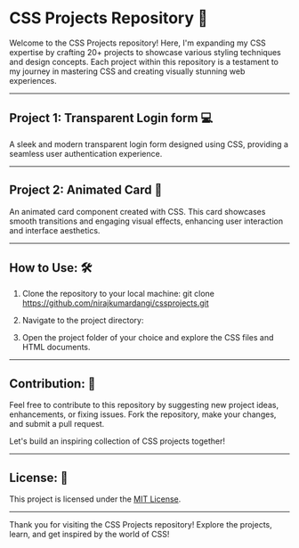 # CSS Projects Repository 🎨

Welcome to the CSS Projects repository! Here, I'm expanding my CSS expertise by crafting 20+ projects to showcase various styling techniques and design concepts. Each project within this repository is a testament to my journey in mastering CSS and creating visually stunning web experiences.

---

## Project 1: Transparent Login form 💻

A sleek and modern transparent login form designed using CSS, providing a seamless user authentication experience.

---

## Project 2: Animated Card 🌟

An animated card component created with CSS. This card showcases smooth transitions and engaging visual effects, enhancing user interaction and interface aesthetics.

---

## How to Use: 🛠️

1. Clone the repository to your local machine:
git clone https://github.com/nirajkumardangi/cssprojects.git

2. Navigate to the project directory:

3. Open the project folder of your choice and explore the CSS files and HTML documents.

---

## Contribution: 🤝

Feel free to contribute to this repository by suggesting new project ideas, enhancements, or fixing issues. Fork the repository, make your changes, and submit a pull request.

Let's build an inspiring collection of CSS projects together!

---

## License: 📝

This project is licensed under the [MIT License](LICENSE).

---

Thank you for visiting the CSS Projects repository! Explore the projects, learn, and get inspired by the world of CSS!
